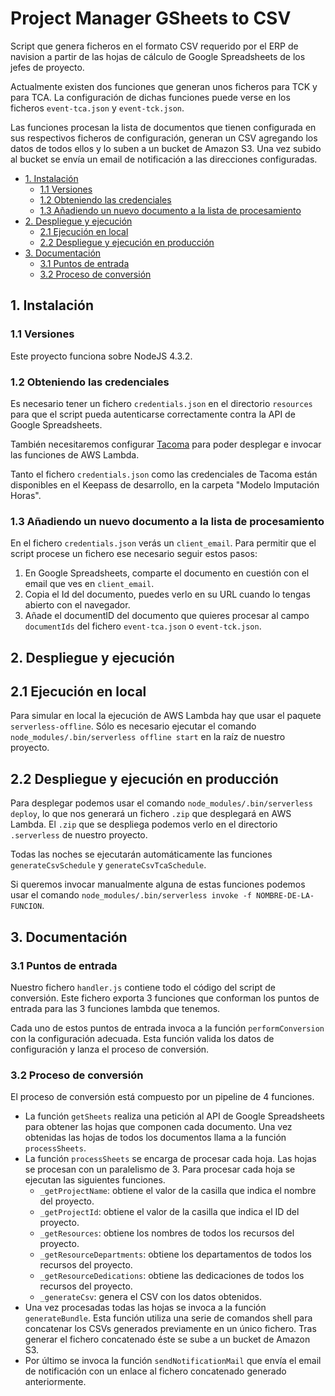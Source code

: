 # Project Manager GSheets to CSV

Script que genera ficheros en el formato CSV requerido por el ERP de navision
a partir de las hojas de cálculo de Google Spreadsheets de los jefes de proyecto.

Actualmente existen dos funciones que generan unos ficheros para TCK y para TCA.
La configuración de dichas funciones puede verse en los ficheros `event-tca.json`
y `event-tck.json`.

Las funciones procesan la lista de documentos que tienen configurada en sus
respectivos ficheros de configuración, generan un CSV agregando los datos de
todos ellos y lo suben a un bucket de Amazon S3.  Una vez subido al bucket se
envía un email de notificación a las direcciones configuradas.

* [1. Instalación](#1-instalación)
    * [1.1 Versiones](#11-versiones)
    * [1.2 Obteniendo las credenciales](#12-obteniendo-las-credenciales)
    * [1.3 Añadiendo un nuevo documento a la lista de procesamiento](#13-añadiendo-un-nuevo-documento-a-la-lista-de-procesamiento)
* [2. Despliegue y ejecución](#2-despliegue-y-ejecución)
    * [2.1 Ejecución en local](#21-ejecución-en-local)
    * [2.2 Despliegue y ejecución en producción](#22-despliegue-y-ejecución-en-producción)
* [3. Documentación](#3-documentación)
    * [3.1 Puntos de entrada](#31-puntos-de-entrada)
    * [3.2 Proceso de conversión](#32-proceso-de-conversión)

## 1. Instalación

### 1.1 Versiones

Este proyecto funciona sobre NodeJS 4.3.2.

### 1.2 Obteniendo las credenciales

Es necesario tener un fichero `credentials.json` en el directorio `resources` para
que el script pueda autenticarse correctamente contra la API de Google Spreadsheets.

También necesitaremos configurar [Tacoma](https://github.com/pantulis/tacoma)
para poder desplegar e invocar las funciones de AWS Lambda.

Tanto el fichero `credentials.json` como las credenciales de Tacoma están
disponibles en el Keepass de desarrollo, en la carpeta "Modelo Imputación Horas".

### 1.3 Añadiendo un nuevo documento a la lista de procesamiento

En el fichero `credentials.json` verás un `client_email`. Para permitir que el
script procese un fichero ese necesario seguir estos pasos:

  1. En Google Spreadsheets, comparte el documento en cuestión con el email que
  ves en `client_email`.
  2. Copia el Id del documento, puedes verlo en su URL cuando lo tengas abierto
  con el navegador.
  3. Añade el documentID del documento que quieres procesar al campo `documentIds`
  del fichero `event-tca.json` o `event-tck.json`.

## 2. Despliegue y ejecución

## 2.1 Ejecución en local

Para simular en local la ejecución de AWS Lambda hay que usar el paquete
`serverless-offline`.  Sólo es necesario ejecutar el comando
`node_modules/.bin/serverless offline start` en la raíz de nuestro proyecto.

## 2.2 Despliegue y ejecución en producción

Para desplegar podemos usar el comando `node_modules/.bin/serverless deploy`, lo
que nos generará un fichero `.zip` que desplegará en AWS Lambda.  El `.zip` que
se despliega podemos verlo en el directorio `.serverless` de nuestro proyecto.

Todas las noches se ejecutarán automáticamente las funciones `generateCsvSchedule`
y `generateCsvTcaSchedule`.

Si queremos invocar manualmente alguna de estas funciones podemos usar el
comando `node_modules/.bin/serverless invoke -f NOMBRE-DE-LA-FUNCION`.

## 3. Documentación

### 3.1 Puntos de entrada

Nuestro fichero `handler.js` contiene todo el código del script de conversión.
Este fichero exporta 3 funciones que conforman los puntos de entrada para las
3 funciones lambda que tenemos.

Cada uno de estos puntos de entrada invoca a la función `performConversion` con
la configuración adecuada.
Esta función valida los datos de configuración y lanza el proceso de conversión.

### 3.2 Proceso de conversión

El proceso de conversión está compuesto por un pipeline de 4 funciones.

  * La función `getSheets` realiza una petición al API de Google Spreadsheets
  para obtener las hojas que componen cada documento.  Una vez obtenidas las
  hojas de todos los documentos llama a la función `processSheets`.
  * La función `processSheets` se encarga de procesar cada hoja. Las hojas se
  procesan con un paralelismo de 3. Para procesar cada hoja se ejecutan las
  siguientes funciones.
    * `_getProjectName`: obtiene el valor de la casilla que indica el nombre del proyecto.
    * `_getProjectId`: obtiene el valor de la casilla que indica el ID del proyecto.
    * `_getResources`: obtiene los nombres de todos los recursos del proyecto.
    * `_getResourceDepartments`: obtiene los departamentos de todos los recursos del proyecto.
    * `_getResourceDedications`: obtiene las dedicaciones de todos los recursos del proyecto.
    * `_generateCsv`: genera el CSV con los datos obtenidos.
  * Una vez procesadas todas las hojas se invoca a la función `generateBundle`.
  Esta función utiliza una serie de comandos shell para concatenar los CSVs
  generados previamente en un único fichero. Tras generar el fichero concatenado
  éste se sube a un bucket de Amazon S3.
  * Por último se invoca la función `sendNotificationMail` que envía el email
  de notificación con un enlace al fichero concatenado generado anteriormente.
